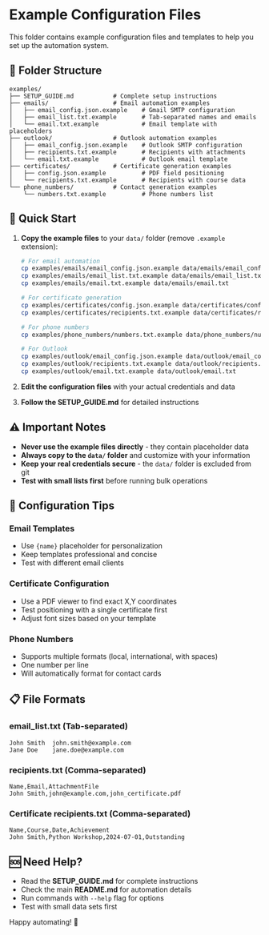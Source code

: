 # Example Configuration Files

This folder contains example configuration files and templates to help you set up the automation system.

## 📁 Folder Structure

```
examples/
├── SETUP_GUIDE.md           # Complete setup instructions
├── emails/                  # Email automation examples
│   ├── email_config.json.example    # Gmail SMTP configuration
│   ├── email_list.txt.example       # Tab-separated names and emails
│   └── email.txt.example            # Email template with placeholders
├── outlook/                 # Outlook automation examples
│   ├── email_config.json.example    # Outlook SMTP configuration
│   ├── recipients.txt.example       # Recipients with attachments
│   └── email.txt.example            # Outlook email template
├── certificates/            # Certificate generation examples
│   ├── config.json.example          # PDF field positioning
│   └── recipients.txt.example       # Recipients with course data
└── phone_numbers/           # Contact generation examples
    └── numbers.txt.example          # Phone numbers list
```

## 🚀 Quick Start

1. **Copy the example files** to your `data/` folder (remove `.example` extension):
   ```bash
   # For email automation
   cp examples/emails/email_config.json.example data/emails/email_config.json
   cp examples/emails/email_list.txt.example data/emails/email_list.txt
   cp examples/emails/email.txt.example data/emails/email.txt
   
   # For certificate generation
   cp examples/certificates/config.json.example data/certificates/config.json
   cp examples/certificates/recipients.txt.example data/certificates/recipients.txt
   
   # For phone numbers
   cp examples/phone_numbers/numbers.txt.example data/phone_numbers/numbers.txt
   
   # For Outlook
   cp examples/outlook/email_config.json.example data/outlook/email_config.json
   cp examples/outlook/recipients.txt.example data/outlook/recipients.txt
   cp examples/outlook/email.txt.example data/outlook/email.txt
   ```

2. **Edit the configuration files** with your actual credentials and data

3. **Follow the SETUP_GUIDE.md** for detailed instructions

## ⚠️ Important Notes

- **Never use the example files directly** - they contain placeholder data
- **Always copy to the `data/` folder** and customize with your information
- **Keep your real credentials secure** - the `data/` folder is excluded from git
- **Test with small lists first** before running bulk operations

## 🔧 Configuration Tips

### Email Templates
- Use `{name}` placeholder for personalization
- Keep templates professional and concise
- Test with different email clients

### Certificate Configuration
- Use a PDF viewer to find exact X,Y coordinates
- Test positioning with a single certificate first
- Adjust font sizes based on your template

### Phone Numbers
- Supports multiple formats (local, international, with spaces)
- One number per line
- Will automatically format for contact cards

## 📋 File Formats

### email_list.txt (Tab-separated)
```
John Smith	john.smith@example.com
Jane Doe	jane.doe@example.com
```

### recipients.txt (Comma-separated)
```
Name,Email,AttachmentFile
John Smith,john@example.com,john_certificate.pdf
```

### Certificate recipients.txt (Comma-separated)
```
Name,Course,Date,Achievement
John Smith,Python Workshop,2024-07-01,Outstanding
```

## 🆘 Need Help?

- Read the **SETUP_GUIDE.md** for complete instructions
- Check the main **README.md** for automation details
- Run commands with `--help` flag for options
- Test with small data sets first

Happy automating! 🎉

